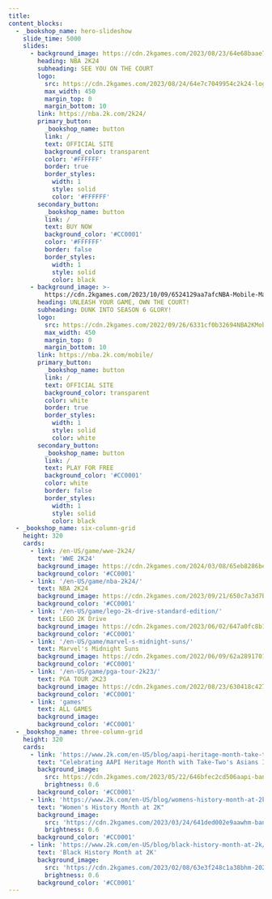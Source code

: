 ```yaml
---
title:
content_blocks:
  - _bookshop_name: hero-slideshow
    slide_time: 5000
    slides:
      - background_image: https://cdn.2kgames.com/2023/08/23/64e68baae75e2NBA2K24_keyart.jpg
        heading: NBA 2K24
        subheading: SEE YOU ON THE COURT
        logo:
          src: https://cdn.2kgames.com/2023/08/24/64e7c7049954c2k24-logo.jpg
          max_width: 450
          margin_top: 0
          margin_bottom: 10
        link: https://nba.2k.com/2k24/
        primary_button:
          _bookshop_name: button
          link: /
          text: OFFICIAL SITE
          background_color: transparent
          color: '#FFFFFF'
          border: true
          border_styles:
            width: 1
            style: solid
            color: '#FFFFFF'
        secondary_button:
          _bookshop_name: button
          link: /
          text: BUY NOW
          background_color: '#CC0001'
          color: '#FFFFFF'
          border: false
          border_styles:
            width: 1
            style: solid
            color: black
      - background_image: >-
          https://cdn.2kgames.com/2023/10/09/6524129aa7afcNBA-Mobile-Marquee-KM.jpg
        heading: UNLEASH YOUR GAME, OWN THE COURT!
        subheading: DUNK INTO SEASON 6 GLORY!
        logo:
          src: https://cdn.2kgames.com/2022/09/26/6331cf0b32694NBA2KMobile_WhiteLOGO.png
          max_width: 450
          margin_top: 0
          margin_bottom: 10
        link: https://nba.2k.com/mobile/
        primary_button:
          _bookshop_name: button
          link: /
          text: OFFICIAL SITE
          background_color: transparent
          color: white
          border: true
          border_styles:
            width: 1
            style: solid
            color: white
        secondary_button:
          _bookshop_name: button
          link: /
          text: PLAY FOR FREE
          background_color: '#CC0001'
          color: white
          border: false
          border_styles:
            width: 1
            style: solid
            color: black
  - _bookshop_name: six-column-grid
    height: 320
    cards:
      - link: /en-US/game/wwe-2k24/
        text: 'WWE 2K24'
        background_image: https://cdn.2kgames.com/2024/03/08/65eb8286bef0fWWE24-WEBSITE-2K_ASSET600X600.jpg
        background_color: '#CC0001'
      - link: '/en-US/game/nba-2k24/'
        text: NBA 2K24
        background_image: https://cdn.2kgames.com/2023/09/21/650c7a3d7b6cdN24-WEB-KOBE_EDITION_COVER-600x600-R2.jpg
        background_color: '#CC0001'
      - link: '/en-US/game/lego-2k-drive-standard-edition/'
        text: LEGO 2K Drive
        background_image: https://cdn.2kgames.com/2023/06/02/647a0fc8b163dArtemis_Standard_KeyArt_Thumbnail_2kWeb_600x600-1.jpg
        background_color: '#CC0001'
      - link: '/en-US/game/marvel-s-midnight-suns/'
        text: Marvel's Midnight Suns
        background_image: https://cdn.2kgames.com/2022/06/09/62a2891701479MMS-thumb.jpg
        background_color: '#CC0001'
      - link: '/en-US/game/pga-tour-2k23/'
        text: PGA TOUR 2K23
        background_image: https://cdn.2kgames.com/2022/08/23/630418c427280p23-fob600w.png
        background_color: '#CC0001'
      - link: 'games'
        text: ALL GAMES
        background_image:
        background_color: '#CC0001'
  - _bookshop_name: three-column-grid
    height: 320
    cards:
      - link: 'https://www.2k.com/en-US/blog/aapi-heritage-month-take-two-asians-in-gaming/'
        text: "Celebrating AAPI Heritage Month with Take-Two's Asians In Gaming community"
        background_image:
          src: https://cdn.2kgames.com/2023/05/22/646bfec2cd506aapi-banner.jpg
          brightness: 0.6
        background_color: '#CC0001'
      - link: 'https://www.2k.com/en-US/blog/womens-history-month-at-2k/'
        text: "Women's History Month at 2K"
        background_image:
          src: 'https://cdn.2kgames.com/2023/03/24/641ded002e9aawhm-banner.jpg'
          brightness: 0.6
        background_color: '#CC0001'
      - link: 'https://www.2k.com/en-US/blog/black-history-month-at-2k/'
        text: 'Black History Month at 2K'
        background_image:
          src: 'https://cdn.2kgames.com/2023/02/08/63e3f248c1a38bhm-2023-header.jpg'
          brightness: 0.6
        background_color: '#CC0001'
---
```

